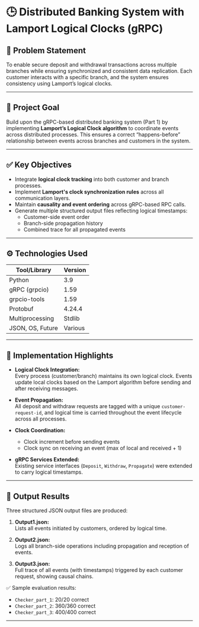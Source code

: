 
# 🕒 Distributed Banking System with Lamport Logical Clocks (gRPC)

## 🧩 Problem Statement

To enable secure deposit and withdrawal transactions across multiple branches while ensuring synchronized and consistent data replication. Each customer interacts with a specific branch, and the system ensures consistency using Lamport’s logical clocks.

---

## 🎯 Project Goal

Build upon the gRPC-based distributed banking system (Part 1) by implementing **Lamport’s Logical Clock algorithm** to coordinate events across distributed processes. This ensures a correct “happens-before” relationship between events across branches and customers in the system.

---

## ✅ Key Objectives

- Integrate **logical clock tracking** into both customer and branch processes.
- Implement **Lamport's clock synchronization rules** across all communication layers.
- Maintain **causality and event ordering** across gRPC-based RPC calls.
- Generate multiple structured output files reflecting logical timestamps:
  - Customer-side event order
  - Branch-side propagation history
  - Combined trace for all propagated events

---

## ⚙️ Technologies Used

| Tool/Library       | Version  |
|--------------------|----------|
| Python             | 3.9      |
| gRPC (grpcio)      | 1.59     |
| grpcio-tools       | 1.59     |
| Protobuf           | 4.24.4   |
| Multiprocessing    | Stdlib   |
| JSON, OS, Future   | Various  |

---

## 🚀 Implementation Highlights

- **Logical Clock Integration:**  
  Every process (customer/branch) maintains its own logical clock. Events update local clocks based on the Lamport algorithm before sending and after receiving messages.

- **Event Propagation:**  
  All deposit and withdraw requests are tagged with a unique `customer-request-id`, and logical time is carried throughout the event lifecycle across all processes.

- **Clock Coordination:**  
  - Clock increment before sending events  
  - Clock sync on receiving an event (max of local and received + 1)

- **gRPC Services Extended:**  
  Existing service interfaces (`Deposit`, `Withdraw`, `Propagate`) were extended to carry logical timestamps.

---

## 🧪 Output Results

Three structured JSON output files are produced:

1. **Output1.json:**  
   Lists all events initiated by customers, ordered by logical time.

2. **Output2.json:**  
   Logs all branch-side operations including propagation and reception of events.

3. **Output3.json:**  
   Full trace of all events (with timestamps) triggered by each customer request, showing causal chains.

✅ Sample evaluation results:
- `Checker_part_1`: 20/20 correct
- `Checker_part_2`: 360/360 correct
- `Checker_part_3`: 400/400 correct

---

